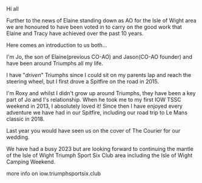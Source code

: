 Hi all 

Further to the news of Elaine standing down as AO for the Isle of Wight area we are honoured to have been voted in to carry on the good work that Elaine and Tracy have achieved over the past 10 years.

Here comes an introduction to us both...

I'm Jo, the son of Elaine(previous CO-AO) and Jason(CO-AO founder) and have been around Triumphs all my life.

I have "*driven*" Triumphs since I could sit on my parents lap and reach the steering wheel, but I first drove a Spitfire on the road in 2015.

I'm Roxy and whilst I didn't grow up around Triumphs, they have been a key part of Jo and I's relationship. When he took me to my first IOW TSSC weekend in 2013, I absolutely loved it! Since then I have enjoyed every adventure we have had in our Spitfire, including our road trip to Le Mans classic in 2018.

Last year you would have seen us on the cover of The Courier for our wedding.

We have had a busy 2023 but are looking forward to continuing the mantle of the Isle of Wight Triumph Sport Six Club area including the Isle of Wight Camping Weekend.

more info on iow.triumphsportsix.club 

